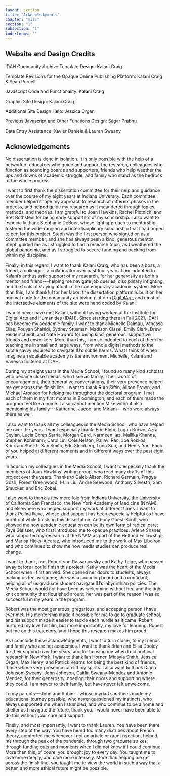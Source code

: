 ```yaml
---
layout: section
title: "Acknowledgments"
chapter: "misc"
section: "1"
subsection: "1"
indexterms: ""
---
```


## Website and Design Credits 

IDAH Community Archive Template Design: Kalani Craig

Template Revisions for the Opaque Online Publishing Platform: Kalani Craig & Sean Purcell

Javascript Code and Functionality: Kalani Craig

Graphic Site Design: Kalani Craig

Additional Site Design Help: Jessica Organ

Previous Javascript and Other Functions Design: Sagar Prabhu

Data Entry Assistance: Xavier Daniels & Lauren Sweany

## Acknowledgements

No dissertation is done in isolation. It is only possible with the help of a network of educators who guide and support the research, colleagues who function as sounding boards and supporters, friends who help weather the ups and downs of academic struggle, and family who stand as the bedrock of the whole process.

I want to first thank the dissertation committee for their help and guidance over the course of my eight years at Indiana University. Each committee member helped shape my approach to research at different phases in the process, and helped guide my research as it meandered through topics, methods, and theories. I am grateful to Joan Hawkins, Rachel Plotnick, and Bret Rothstein for being early supporters of my scholarship.	I also want to especially thank Stephanie DeBoer, whose light approach to mentorship fostered the wide-ranging and interdisciplinary scholarship that I had hoped to pen for this project. Steph was the first person who signed on as a committee member, and she has always been a kind, generous mentor. Steph guided me as I struggled to find a research topic, as I weathered the global pandemic, and as I struggled to secure funding and backing from within my discipline.

Finally, in this regard, I want to thank Kalani Craig, who has been a boss, a friend, a colleague, a collaborator over past four years. I am indebted to Kalani’s enthusiastic support of my research, for her generosity as both a mentor and friend---helping me navigate job queries, disciplinary infighting, and the trials of staying afloat in the contemporary academic system. More than this, I am thankful for her labor: the dissertation platform is built on her original code for the community archiving platform [DigitalArc](https://digitalarcplatform.github.io/), and most of the interactive elements of the site were hand coded by Kalani. 

I would never have met Kalani, without having worked at the Institute for Digital Arts and Humanities (IDAH). Since starting there in Fall 2021, IDAH has become my academic family. I want to thank Michelle Dalmau, Vanessa Elias, Pouyan Shahidi, Sydney Stusman, Madison Cissel, Emily Clark, Drew Heiderscheidt, and Nate Howard for being kind, generous, supportive friends and coworkers. More than this, I am so indebted to each of them for teaching me in small and large ways, from whole digital methods to the subtle savvy required to navigate IU’s subtle harms. What I think of when I  imagine an equitable academy is the environment Michelle, Kalani and Vanessa fostered at IDAH.

During my at eight years in the Media School, I found so many kind scholars who became close friends, who I see as family. Their words of encouragement, their generative conversations, their very presence helped me get across the finish line. I want to thank Ruth Riftin, Alison Brown, and Michael Aronson for helping me throughout the doctoral program. I met each of them in my first months in Bloomington, and each of them made the program feel like a home.  I also cannot mention Mike without also mentioning his family---Katherine, Jacob, and Miriam---who were always there as well.

I also want to thank all my colleagues in the Media School, who have helped me over the years. I want especially thank: Eric Blom, Logan Brown, Azra Ceylan, Lucia Cores Sarria, Morgan Gard, Narmeen Ijaz, Mallika Khanna, Stephen Kohlmann, Carol Lin, Cole Nelson, Pallavi Rao, Joe Roskos, Khurram Sheikh, Xan Smith, Edo Steinberg, Luna Sun, and Henry Yan. Each of you helped at different moments and in different ways over the past eight years.

In addition my colleagues in the Media School, I want to especially thank the members of Joan Hawkins’ writing group, who read many drafts of this project over the years. Thanks to Caleb Alison, Richard Germain, Pragya Gosh, Forest Greenwood, I-Lin Liu, Andre Seewood, Anthony Silvestri, Sam Smucker, and Eric Zobel.

I also want to thank a few more folx from Indiana University, the University of California San Francisco, the New York Academy of Medicine (NYAM), and elsewhere who helped support my work at different times. I want to thank Polina Ilieva, whose kind support has been especially helpful as I have burnt out while finishing this dissertation; Anthony Guest-Scott, who showed me how academic education can be its own form of radical care; Faye Gleisser, who first introduced me to opaque practices; Arlene Shaner, who supported my research at the NYAM as part of the Helfand Fellowship; and Marisa Hicks-Alcaraz, who introduced me to the work of Max Liboiron and who continues to show me how media studies can produce real change.

I want to thank, too, Robert von Dassanowsky and Kathy Teige, who passed away before I could finish this project. Kathy was the heart of the Media School when I first arrived. She opened her doors to students, always making us feel welcome; she was a sounding board and a confidant, helping all of us graduate student navigate IU’s labyrinthian policies. The Media School would not have been as welcoming without her, and the tight knit community that flourished around her was part of the reason I was so successful in my years in the program.

Robert was the most generous, gregarious, and accepting person I have ever met. His mentorship made it possible for me to go to graduate school, and his support made it easier to tackle each hurdle as it came. Robert nurtured my love for film, but more importantly, my love for learning. Robert put me on this trajectory, and I hope this research makes him proud.

As I conclude these acknowledgments, I want to turn closer, to my friends and family who are not academics. I want to thank Brian and Elisa Dooley for their support over the years, and for housing me when I did archival research in New York. I want to thank Ian Horner, Micayla Smith, Jessica Organ, Max Henry, and Patrick Kearns for being the best kind of friends, those whose very presence can lift my spirits. I also want to thank Diana Johnson-Sweany, John Johnson, Caitlin Sweany-Mendez and Antonio Mendez, for their generosity, opening their doors and supporting where they could. I am newer to their family, but have never felt unwelcome.

To my parents---John and Robin---whose myriad sacrifices made my educational journey possible, who never questioned my instincts, who always supported me when I stumbled, and who continue to be a home and shelter as I navigate the future, thank you. I would never have been able to do this without your care and support.

Finally, and most importantly, I want to thank Lauren. You have been there every step of the way. You have heard too many diatribes about French theory, comforted me whenever I got an article or grant rejection, helped me through the peak of the pandemic, through two graduate strikes, through funding cuts and moments when I did not know if I could continue. More than this, of coure, you brought joy to every day. You taught me to love more deeply, and care more intensely. More than helping me get across the finish line, you taught me to view the world in such a way that a better, and more ethical future might be possible.